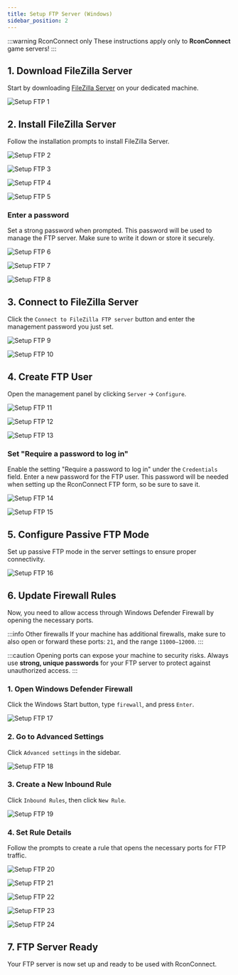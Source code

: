 ```yaml
---
title: Setup FTP Server (Windows)
sidebar_position: 2
---
```


:::warning RconConnect only
These instructions apply only to **RconConnect** game servers!
:::

## 1. Download FileZilla Server

Start by downloading [FileZilla Server](https://filezilla-project.org/download.php?type=server) on your dedicated machine.

![Setup FTP 1](/img/getting_started/rconconnect/getting_started/setup_ftp_1.jpeg)

## 2. Install FileZilla Server

Follow the installation prompts to install FileZilla Server.

![Setup FTP 2](/img/getting_started/rconconnect/getting_started/setup_ftp_2.jpeg)

![Setup FTP 3](/img/getting_started/rconconnect/getting_started/setup_ftp_3.jpeg)

![Setup FTP 4](/img/getting_started/rconconnect/getting_started/setup_ftp_4.jpeg)

![Setup FTP 5](/img/getting_started/rconconnect/getting_started/setup_ftp_5.jpeg)

### Enter a password

Set a strong password when prompted. This password will be used to manage the FTP server. Make sure to write it down or store it securely.

![Setup FTP 6](/img/getting_started/rconconnect/getting_started/setup_ftp_6.jpeg)

![Setup FTP 7](/img/getting_started/rconconnect/getting_started/setup_ftp_7.jpeg)

![Setup FTP 8](/img/getting_started/rconconnect/getting_started/setup_ftp_8.jpeg)

## 3. Connect to FileZilla Server

Click the `Connect to FileZilla FTP server` button and enter the management password you just set.

![Setup FTP 9](/img/getting_started/rconconnect/getting_started/setup_ftp_9.jpeg)

![Setup FTP 10](/img/getting_started/rconconnect/getting_started/setup_ftp_10.jpeg)

## 4. Create FTP User

Open the management panel by clicking `Server` → `Configure`.

![Setup FTP 11](/img/getting_started/rconconnect/getting_started/setup_ftp_11.jpeg)

![Setup FTP 12](/img/getting_started/rconconnect/getting_started/setup_ftp_12.jpeg)

![Setup FTP 13](/img/getting_started/rconconnect/getting_started/setup_ftp_13.jpeg)

### Set "Require a password to log in"

Enable the setting "Require a password to log in" under the `Credentials` field. Enter a new password for the FTP user. This password will be needed when setting up the RconConnect FTP form, so be sure to save it.

![Setup FTP 14](/img/getting_started/rconconnect/getting_started/setup_ftp_14.jpeg)

![Setup FTP 15](/img/getting_started/rconconnect/getting_started/setup_ftp_15.jpeg)

## 5. Configure Passive FTP Mode

Set up passive FTP mode in the server settings to ensure proper connectivity.

![Setup FTP 16](/img/getting_started/rconconnect/getting_started/setup_ftp_16.jpeg)

## 6. Update Firewall Rules

Now, you need to allow access through Windows Defender Firewall by opening the necessary ports.

:::info Other firewalls
If your machine has additional firewalls, make sure to also open or forward these ports: `21`, and the range `11000–12000`.
:::

:::caution
Opening ports can expose your machine to security risks. Always use **strong, unique passwords** for your FTP server to protect against unauthorized access.
:::

### 1. Open Windows Defender Firewall

Click the Windows Start button, type `firewall`, and press `Enter`.

![Setup FTP 17](/img/getting_started/rconconnect/getting_started/setup_ftp_17.jpeg)

### 2. Go to Advanced Settings

Click `Advanced settings` in the sidebar.

![Setup FTP 18](/img/getting_started/rconconnect/getting_started/setup_ftp_18.jpeg)

### 3. Create a New Inbound Rule

Click `Inbound Rules`, then click `New Rule`.

![Setup FTP 19](/img/getting_started/rconconnect/getting_started/setup_ftp_19.jpeg)

### 4. Set Rule Details

Follow the prompts to create a rule that opens the necessary ports for FTP traffic.

![Setup FTP 20](/img/getting_started/rconconnect/getting_started/setup_ftp_20.jpeg)

![Setup FTP 21](/img/getting_started/rconconnect/getting_started/setup_ftp_21.jpeg)

![Setup FTP 22](/img/getting_started/rconconnect/getting_started/setup_ftp_22.jpeg)

![Setup FTP 23](/img/getting_started/rconconnect/getting_started/setup_ftp_23.jpeg)

![Setup FTP 24](/img/getting_started/rconconnect/getting_started/setup_ftp_24.jpeg)

## 7. FTP Server Ready

Your FTP server is now set up and ready to be used with RconConnect. 
